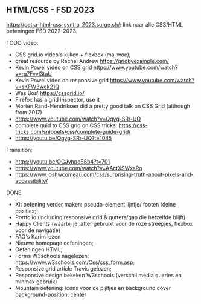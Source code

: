 ## HTML/CSS - FSD 2023

https://petra-html-css-syntra_2023.surge.sh/: link naar alle CSS/HTML oefeningen FSD 2022-2023.

TODO video:

- CSS grid.io video's kijken + flexbox (ma-woe);
- great resource by Rachel Andrew https://gridbyexample.com/
- Kevin Powel video on CSS grid https://www.youtube.com/watch?v=rg7Fvvl3taU
- Kevin Powel video on responsive grid https://www.youtube.com/watch?v=sKFW3wek21Q
- Wes Bos' https://cssgrid.io/
- Firefox has a grid inspector, use it
- Morten Rand-Hendriksen did a pretty good talk on CSS Grid (although from 2017)
- https://www.youtube.com/watch?v=Qgyg-SRr-UQ
- complete guid to CSS grid on CSS tricks: https://css-tricks.com/snippets/css/complete-guide-grid/
- https://youtu.be/Qgyg-SRr-UQ?t=1045

Transition:

- https://youtu.be/OGJvhpoE8b4?t=701
- https://www.youtube.com/watch?v=AActXSWxsRo
- https://www.joshwcomeau.com/css/surprising-truth-about-pixels-and-accessibility/

DONE

- Xit oefening verder maken: pseudo-element lijntje/ footer/ kleine posities;
- Portfolio (including responsive grid & gutters/gap die hetzelfde blijft)
- Happy Clients (waarbij je :after gebruikt voor de roze streepjes, flexbox voor de navigatie)
- FAQ's Karim lezen
- Nieuwe homepage oefeningen;
- Oefeningen HTML;
- Forms W3schools nagelezen: https://www.w3schools.com/Css/css_form.asp;
- Responsive grid article Travis gelezen;
- Responsive design bekeken W3schools (verschil media queries en minmax gebruik)
- Mountain oefening: icons voor de pijltjes en background cover background-position: center
